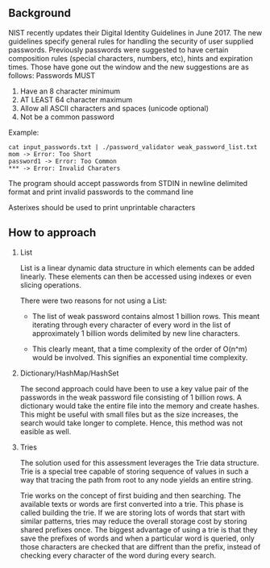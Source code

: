 ## Background 

NIST recently updates their Digital Identity Guidelines in June 2017. The new guidelines specify general rules for handling the security of user supplied passwords. Previously passwords were suggested to have certain composition rules (special characters, numbers, etc), hints and expiration times. Those have gone out the window and the new suggestions are as follows: Passwords MUST

1. Have an 8 character minimum
2. AT LEAST 64 character maximum
3. Allow all ASCII characters and spaces (unicode   optional)
4. Not be a common password

Example:

```
cat input_passwords.txt | ./password_validator weak_password_list.txt
mom -> Error: Too Short
password1 -> Error: Too Common
*** -> Error: Invalid Charaters

```

The program should accept passwords from STDIN in newline delimited format and print invalid passwords to the command line

Asterixes should be used to print unprintable characters

## How to approach 

1. List 

    List is a linear dynamic data structure in which elements can be added linearly. These elements can then be accessed using indexes or even slicing operations. 

    There were two reasons for not using a List:

    * The list of weak password contains almost 1 billion rows. This meant iterating through every character of every word in the list of approximately 1 billion words             delimited by new line characters. 

    * This clearly meant, that a time complexity of the order of O(n^m) would be involved. This signifies an exponential time complexity. 

2. Dictionary/HashMap/HashSet 

   The second approach could have been to use a key value pair of the passwords in the weak password file consisting of 1 billion rows. A dictionary would take the entire        file   into the memory and create hashes. This might be useful with small files but as the size increases, the search would take longer to complete. Hence, this method was    not easible as well.

3. Tries

   The solution used for this assessment leverages the Trie data structure. Trie is a special tree capable of storing sequence of values in such a way that tracing the path      from root to any node yields an entire string. 

   Trie works on the concept of first buiding and then searching. The available texts or words are first converted into a trie. This phase is called building the trie. If we    are storing lots of words that start with similar patterns, tries may reduce the overall storage cost by storing shared prefixes once. The biggest advantage of using a        trie is that they save the prefixes of words and when a particular word is queried, only those characters are checked that are diffrent than the prefix, instead of            checking every character of the word during every search.  

